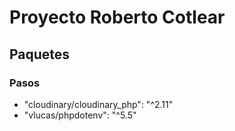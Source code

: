 <h1>Proyecto Roberto Cotlear</h1>
<h2>Paquetes</h2>
<h3>Pasos</h3>
<ul>
  <li>
    "cloudinary/cloudinary_php": "^2.11"
  </li>
  <li>
      "vlucas/phpdotenv": "^5.5"
  </li>
</ul>
